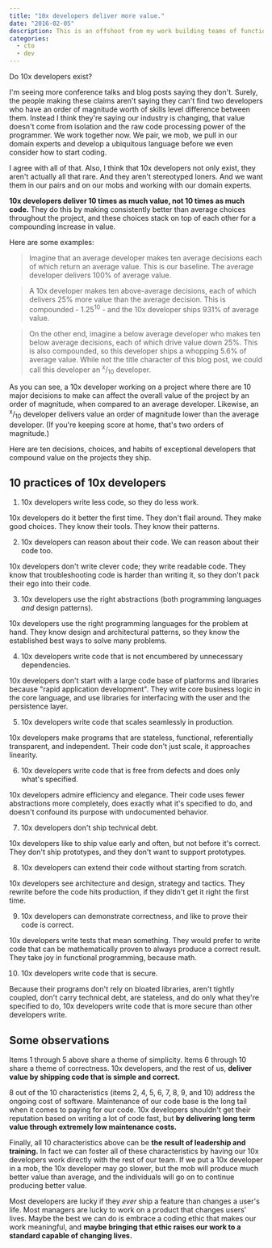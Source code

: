 ```yaml
---
title: "10x developers deliver more value."
date: "2016-02-05"
description: This is an offshoot from my work building teams of functional programmers, and the trend toward anarchy in software engineering teams. In this short post, I discuss why 10x developers exist, how they do so much more than average, and some ideas for driving value up across the whole team.
categories:
  - cto
  - dev
---
```


Do 10x developers exist?

I'm seeing more conference talks and blog posts saying they don't. Surely, the people making these claims aren't saying they can't find two developers who have an order of magnitude worth of skills level difference between them. Instead I think they're saying our industry is changing, that value doesn't come from isolation and the raw code processing power of the programmer. We work together now. We pair, we mob, we pull in our domain experts and develop a ubiquitous language before we even consider how to start coding.

I agree with all of that. Also, I think that 10x developers not only exist, they aren't actually all that rare. And they aren't stereotyped loners. And we want them in our pairs and on our mobs and working with our domain experts.

**10x developers deliver 10 times as much value, not 10 times as much code.** They do this by making consistently better than average choices throughout the project, and these choices stack on top of each other for a compounding increase in value.

Here are some examples:

> Imagine that an average developer makes ten average decisions each of which return an average value. This is our baseline. The average developer delivers 100% of average value.

> A 10x developer makes ten above-average decisions, each of which delivers 25% more value than the average decision. This is compounded - 1.25<sup>10</sup> - and the 10x developer ships 931% of average value.

> On the other end, imagine a below average developer who makes ten below average decisions, each of which drive value down 25%. This is also compounded, so this developer ships a whopping 5.6% of average value. While not the title character of this blog post, we could call this developer an <sup>x</sup>/<sub>10</sub> developer.

As you can see, a 10x developer working on a project where there are 10 major decisions to make can affect the overall value of the project by an order of magnitude, when compared to an average developer. Likewise, an <sup>x</sup>/<sub>10</sub> developer delivers value an order of magnitude lower than the average developer. (If you're keeping score at home, that's two orders of magnitude.)

Here are ten decisions, choices, and habits of exceptional developers that compound value on the projects they ship.

## 10 practices of 10x developers

1. 10x developers write less code, so they do less work.

10x developers do it better the first time. They don't flail around. They make good choices. They know their tools. They know their patterns.

2. 10x developers can reason about their code. We can reason about their code too.

10x developers don't write clever code; they write readable code. They know that troubleshooting code is harder than writing it, so they don't pack their ego into their code.

3. 10x developers use the right abstractions (both programming languages _and_ design patterns).

10x developers use the right programming languages for the problem at hand. They know design and architectural patterns, so they know the established best ways to solve many problems.

4. 10x developers write code that is not encumbered by unnecessary dependencies.

10x developers don't start with a large code base of platforms and libraries because "rapid application development". They write core business logic in the core language, and use libraries for interfacing with the user and the persistence layer.

5. 10x developers write code that scales seamlessly in production.

10x developers make programs that are stateless, functional, referentially transparent, and independent. Their code don't just scale, it approaches linearity.

6. 10x developers write code that is free from defects and does only what's specified.

10x developers admire efficiency and elegance. Their code uses fewer abstractions more completely, does exactly what it's specified to do, and doesn't confound its purpose with undocumented behavior.

7. 10x developers don't ship technical debt.

10x developers like to ship value early and often, but not before it's correct. They don't ship prototypes, and they don't want to support prototypes.

8. 10x developers can extend their code without starting from scratch.

10x developers see architecture and design, strategy and tactics. They rewrite before the code hits production, if they didn't get it right the first time.

9. 10x developers can demonstrate correctness, and like to prove their code is correct.

10x developers write tests that mean something. They would prefer to write code that can be mathematically proven to always produce a correct result. They take joy in functional programming, because math.

10. 10x developers write code that is secure.

Because their programs don't rely on bloated libraries, aren't tightly coupled, don't carry technical debt, are stateless, and do only what they're specified to do, 10x developers write code that is more secure than other developers write.

## Some observations

Items 1 through 5 above share a theme of simplicity. Items 6 through 10 share a theme of correctness. 10x developers, and the rest of us, **deliver value by shipping code that is simple and correct.**

8 out of the 10 characteristics (items 2, 4, 5, 6, 7, 8, 9, and 10) address the ongoing cost of software. Maintenance of our code base is the long tail when it comes to paying for our code. 10x developers shouldn't get their reputation based on writing a lot of code fast, but **by delivering long term value through extremely low maintenance costs.**

Finally, all 10 characteristics above can be **the result of leadership and training.** In fact we can foster all of these characteristics by having our 10x developers work directly with the rest of our team. If we put a 10x developer in a mob, the 10x developer may go slower, but the mob will produce much better value than average, and the individuals will go on to continue producing better value.

Most developers are lucky if they _ever_ ship a feature than changes a user's life. Most managers are lucky to work on a product that changes users' lives. Maybe the best we can do is embrace a coding ethic that makes our work meaningful, and **maybe bringing that ethic raises our work to a standard capable of changing lives.**
